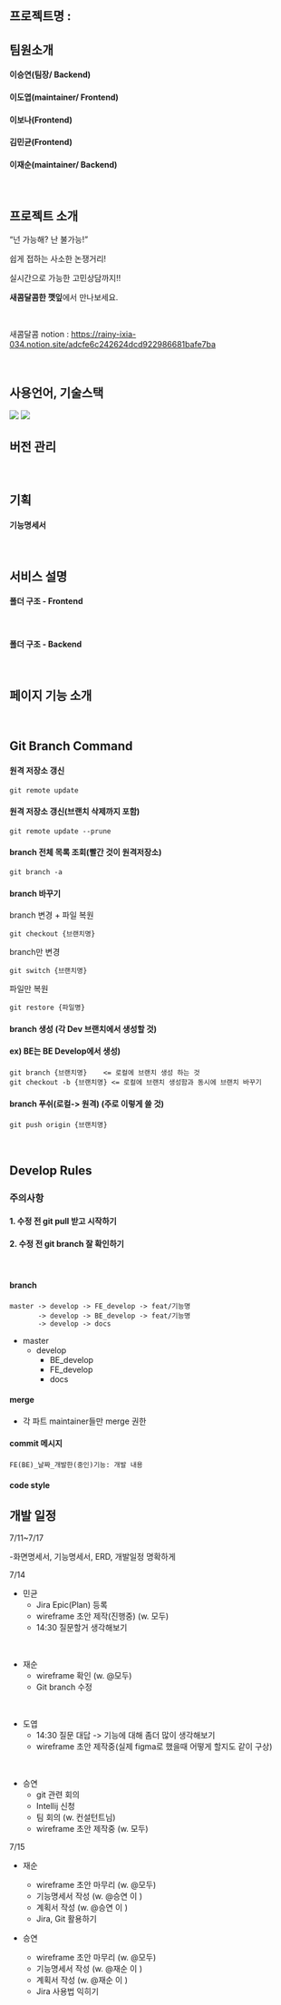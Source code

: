 ## 프로젝트명 : 

## 팀원소개

#### 이승연(팀장/ Backend)

#### 이도엽(maintainer/ Frontend)

#### 이보나(Frontend)

#### 김민균(Frontend)

#### 이재순(maintainer/ Backend)

<br/>

## 프로젝트 소개 
“넌 가능해? 난 불가능!”

쉽게 접하는 사소한 논쟁거리!

실시간으로 가능한 고민상담까지!!

**새콤달콤한 깻잎**에서 만나보세요.

<br/>

새콤달콤 notion : https://rainy-ixia-034.notion.site/adcfe6c242624dcd922986681bafe7ba


<br/>

## 사용언어, 기술스택 
<img src="https://img.shields.io/badge/Language-JAVA-red"/> 

<img src="https://img.shields.io/badge/Frontend-Vue-brightgreen"/>

<br/>

## 버전 관리


<br/>

## 기획

#### 기능명세서

<br/>

## 서비스 설명 

#### 폴더 구조 - Frontend
<br/>


#### 폴더 구조 - Backend
<br/>


## 페이지 기능 소개 
<br/>


## Git Branch Command

#### 원격 저장소 갱신

```
git remote update
```

#### 원격 저장소 갱신(브랜치 삭제까지 포함)

```
git remote update --prune
```

#### branch 전체 목록 조회(빨간 것이 원격저장소)

```
git branch -a
```

#### branch 바꾸기

branch 변경 + 파일 복원

```
git checkout {브랜치명}
```

branch만 변경

```
git switch {브랜치명}
```

파일만 복원

```
git restore {파일명}
```

#### branch 생성 (각 Dev 브랜치에서 생성할 것)

#### ex) BE는 BE Develop에서 생성)
```
git branch {브랜치명}    <= 로컬에 브랜치 생성 하는 것
git checkout -b {브랜치명} <= 로컬에 브랜치 생성함과 동시에 브랜치 바꾸기
```

#### branch 푸쉬(로컬-> 원격) (주로 이렇게 쓸 것)
```
git push origin {브랜치명}
```
<br/>

## Develop Rules
### 주의사항 

#### 1. 수정 전 git pull 받고 시작하기 
#### 2. 수정 전 git branch 잘 확인하기 

<br/>

#### branch 

```
master -> develop -> FE_develop -> feat/기능명
	   -> develop -> BE_develop -> feat/기능명
	   -> develop -> docs
```

- master
  - develop
    - BE_develop
    - FE_develop
    - docs

#### merge

- 각 파트 maintainer들만 merge 권한

#### commit 메시지 

```
FE(BE)_날짜_개발한(중인)기능: 개발 내용   
```



#### code style





## 개발 일정 



7/11~7/17

-화면명세서, 기능명세서, ERD, 개발일정 명확하게

7/14

- 민균
  - Jira Epic(Plan) 등록
  - wireframe 초안 제작(진행중) (w. 모두)
  - 14:30 질문할거 생각해보기 
<br/>

- 재순
  - wireframe 확인 (w. @모두)
  - Git branch 수정
<br/>

- 도엽
  - 14:30 질문 대답 -> 기능에 대해 좀더 많이 생각해보기
  - wireframe 초안 제작중(실제 figma로 했을때 어떻게 할지도 같이 구상)
<br/>

- 승연 
  - git 관련 회의 
  - Intellij 신청 
  - 팀 회의 (w. 컨설턴트님)
  - wireframe 초안 제작중 (w. 모두) 


7/15
- 재순
  - wireframe 초안 마무리 (w. @모두)
  - 기능명세서 작성 (w. @승연 이 )
  - 계획서 작성 (w. @승연 이  )
  - Jira, Git 활용하기

- 승연
  - wireframe 초안 마무리 (w. @모두)
  - 기능명세서 작성 (w. @재순 이 )
  - 계획서 작성 (w. @재순 이 )
  - Jira 사용법 익히기
